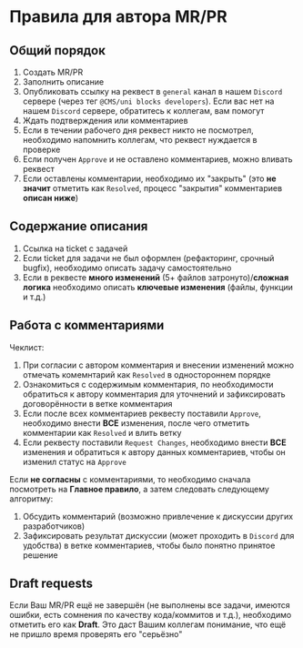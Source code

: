 # Правила для автора MR/PR

## Общий порядок

1.  Создать MR/PR
1.  Заполнить описание
1.  Опубликовать ссылку на реквест в `general` канал в нашем `Discord` сервере (через тег `@CMS/uni blocks developers`). Если вас нет на нашем `Discord` сервере, обратитесь к коллегам, вам помогут
1.  Ждать подтверждения или комментариев
1.  Если в течении рабочего дня реквест никто не посмотрел, необходимо напомнить коллегам, что реквест нуждается в проверке
1.  Если получен `Approve` и не оставлено комментариев, можно вливать реквест
1.  Если оставлены комментарии, необходимо их "закрыть" (это **не значит** отметить как `Resolved`, процесс "закрытия" комментариев **описан ниже**)

## Содержание описания

1.  Ссылка на ticket с задачей
1.  Если ticket для задачи не был оформлен (рефакторинг, срочный bugfix), необходимо описать задачу самостоятельно
1.  Если в реквесте **много изменений** (5+ файлов затронуто)/**сложная логика** необходимо описать **ключевые изменения** (файлы, функции и т.д.)

## Работа с комментариями

Чеклист:

1.  При согласии с автором комментария и внесении изменений можно отмечать комемнтарий как `Resolved` в одностороннем порядке
1.  Ознакомиться с содержимым комментария, по необходимости обратиться к автору комментария для уточнений и зафиксировать договорённости в ветке комментария
1.  Если после всех комментариев реквесту поставили `Approve`, необходимо внести **ВСЕ** изменения, после чего отметить комментарии как `Resolved` и влить ветку
1.  Если реквесту поставили `Request Changes`, необходимо внести **ВСЕ** изменения и обратиться к автору данных комментариев, чтобы он изменил статус на `Approve`

Если **не согласны** с комментариями, то необходимо сначала посмотреть на **Главное правило**, а затем следовать следующему алгоритму:

1.  Обсудить комментарий (возможно привлечение к дискуссии других разработчиков)
1.  Зафиксировать результат дискуссии (может проходить в `Discord` для удобства) в ветке комментариев, чтобы было понятно принятое решение

## Draft requests

Если Ваш MR/PR ещё не завершён (не выполнены все задачи, имеются ошибки, есть сомнения по качеству кода/коммитов и т.д.), необходимо отметить его как **Draft**. Это даст Вашим коллегам понимание, что ещё не пришло время проверять его "серьёзно"
